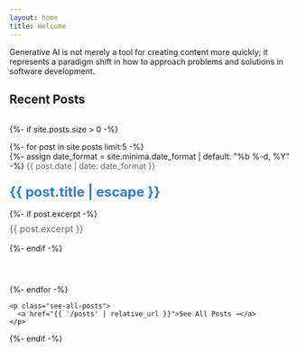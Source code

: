 ```yaml
---
layout: home
title: Welcome
---
```


Generative AI is not merely a tool for creating content more quickly; it represents a paradigm shift in how to approach problems and solutions in software development. 

## Recent Posts

<div class="home-posts">
  {%- if site.posts.size > 0 -%}
    <ul class="post-list">
      {%- for post in site.posts limit:5 -%}
      <li>
        {%- assign date_format = site.minima.date_format | default: "%b %-d, %Y" -%}
        <span class="post-meta">{{ post.date | date: date_format }}</span>
        <h3>
          <a class="post-link" href="{{ post.url | relative_url }}">
            {{ post.title | escape }}
          </a>
        </h3>
        {%- if post.excerpt -%}
          <p class="excerpt">{{ post.excerpt }}</p>
        {%- endif -%}
      </li>
      {%- endfor -%}
    </ul>

    <p class="see-all-posts">
      <a href="{{ '/posts' | relative_url }}">See All Posts →</a>
    </p>
  {%- endif -%}
</div>

<style>
.home-posts {
  margin-top: 2rem;
}

.post-list {
  list-style: none;
  padding: 0;
}

.post-list li {
  margin-bottom: 2rem;
  padding-bottom: 1.5rem;
  border-bottom: 1px solid #e8e8e8;
}

.post-list li:last-child {
  border-bottom: none;
}

.post-meta {
  font-size: 0.9rem;
  color: #666;
}

.post-link {
  display: block;
  font-size: 1.5rem;
  margin: 0.5rem 0;
  color: #2a7ae2;
  text-decoration: none;
}

.post-link:hover {
  text-decoration: underline;
}

.excerpt {
  color: #666;
  font-size: 1rem;
  margin-top: 0.5rem;
}

.see-all-posts {
  text-align: right;
  margin-top: 2rem;
}

.see-all-posts a {
  display: inline-block;
  padding: 0.5rem 1rem;
  background-color: #f8f9fa;
  color: #2a7ae2;
  text-decoration: none;
  border-radius: 4px;
  transition: background-color 0.2s;
}

.see-all-posts a:hover {
  background-color: #e9ecef;
  text-decoration: none;
}
</style> 